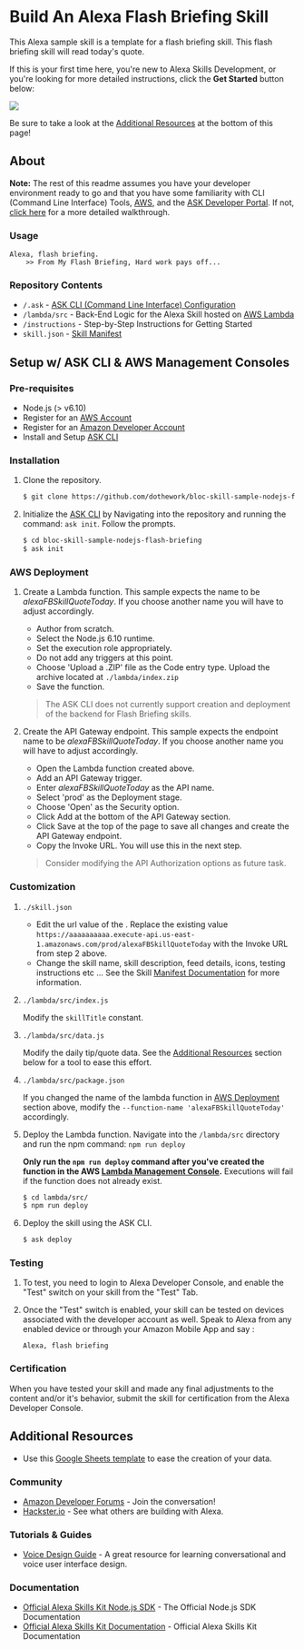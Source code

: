 #  Build An Alexa Flash Briefing Skill

This Alexa sample skill is a template for a flash briefing skill. This flash briefing skill will read today's quote.

If this is your first time here, you're new to Alexa Skills Development, or you're looking for more detailed instructions, click the **Get Started** button below:

<a href='./instructions/0-intro.md'><img src="https://m.media-amazon.com/images/G/01/mobile-apps/dex/alexa/alexa-skills-kit/tutorials/general/buttons/button_get_started._TTH_.png" /></a>

Be sure to take a look at the [Additional Resources](#additional-resources) at the bottom of this page!

## About
**Note:** The rest of this readme assumes you have your developer environment ready to go and that you have some familiarity with CLI (Command Line Interface) Tools, [AWS](https://aws.amazon.com/), and the [ASK Developer Portal](https://developer.amazon.com/alexa-skills-kit). If not, [click here](./instructions/0-intro.md) for a more detailed walkthrough.

### Usage

```text
Alexa, flash briefing.
	>> From My Flash Briefing, Hard work pays off...
```

### Repository Contents
* `/.ask`	- [ASK CLI (Command Line Interface) Configuration](https://developer.amazon.com/docs/smapi/ask-cli-intro.html)	 
* `/lambda/src` - Back-End Logic for the Alexa Skill hosted on [AWS Lambda](https://aws.amazon.com/lambda/)
* `/instructions` - Step-by-Step Instructions for Getting Started
* `skill.json` - [Skill Manifest](https://developer.amazon.com/docs/smapi/skill-manifest.html)

## Setup w/ ASK CLI & AWS Management Consoles

### Pre-requisites

* Node.js (> v6.10)
* Register for an [AWS Account](https://aws.amazon.com/)
* Register for an [Amazon Developer Account](https://developer.amazon.com/)
* Install and Setup [ASK CLI](https://developer.amazon.com/docs/smapi/quick-start-alexa-skills-kit-command-line-interface.html)

### Installation
1. Clone the repository.

	```bash
	$ git clone https://github.com/dothework/bloc-skill-sample-nodejs-flash-briefing/
	```

2. Initialize the [ASK CLI](https://developer.amazon.com/docs/smapi/quick-start-alexa-skills-kit-command-line-interface.html) by Navigating into the repository and running the command: `ask init`. Follow the prompts.

	```bash
	$ cd bloc-skill-sample-nodejs-flash-briefing
	$ ask init
	```

### AWS Deployment

1. Create a Lambda function. This sample expects the name to be _alexaFBSkillQuoteToday_. If you choose another name you will have to adjust accordingly.

	- Author from scratch.
	- Select the Node.js 6.10 runtime.
	- Set the execution role appropriately.
	- Do not add any triggers at this point.
	- Choose 'Upload a .ZIP' file as the Code entry type. Upload the archive located at `./lambda/index.zip`
	- Save the function.

	> The ASK CLI does not currently support creation and deployment of the backend for Flash Briefing skills.

2. Create the API Gateway endpoint. This sample expects the endpoint name to be _alexaFBSkillQuoteToday_. If you choose another name you will have to adjust accordingly.

	- Open the Lambda function created above.
	- Add an API Gateway trigger.
	- Enter _alexaFBSkillQuoteToday_ as the API name.
	- Select 'prod' as the Deployment stage.
	- Choose 'Open' as the Security option.
	- Click Add at the bottom of the API Gateway section.
	- Click Save at the top of the page to save all changes and create the API Gateway endpoint.
	- Copy the Invoke URL. You will use this in the next step.

	> Consider modifying the API Authorization options as future task.

### Customization

1. ```./skill.json```

	- Edit the url value of the . Replace the existing value  `https://aaaaaaaaaa.execute-api.us-east-1.amazonaws.com/prod/alexaFBSkillQuoteToday` with the Invoke URL from step 2 above.
	- Change the skill name, skill description, feed details, icons, testing instructions etc ... See the Skill [Manifest Documentation](https://developer.amazon.com/docs/smapi/skill-manifest.html) for more information.

2. ```./lambda/src/index.js```

	Modify the `skillTitle` constant.

3. ```./lambda/src/data.js```

	Modify the daily tip/quote data. See the [Additional Resources](#additional-resources) section below for a tool to ease this effort.

4. ```./lambda/src/package.json```

	If you changed the name of the lambda function in [AWS Deployment](#aws-deployment) section above, modify the `--function-name 'alexaFBSkillQuoteToday'` accordingly.

5. Deploy the Lambda function. Navigate into the `/lambda/src` directory and run the npm command: `npm run deploy`

	**Only run the `npm run deploy` command after you've created the function in the AWS [Lambda Management Console](https://console.aws.amazon.com/lambda/home).** Executions will fail if the function does not already exist.  

	```bash
	$ cd lambda/src/
	$ npm run deploy
	```
6. Deploy the skill using the ASK CLI.

	```bash
	$ ask deploy
	```

### Testing

1. To test, you need to login to Alexa Developer Console, and enable the "Test" switch on your skill from the "Test" Tab.

2. Once the "Test" switch is enabled, your skill can be tested on devices associated with the developer account as well. Speak to Alexa from any enabled device or through your Amazon Mobile App and say :

	```text
	Alexa, flash briefing
	```

### Certification

When you have tested your skill and made any final adjustments to the content and/or it's behavior, submit the skill for certification from the Alexa Developer Console.

## Additional Resources

* Use this [Google Sheets template](https://docs.google.com/spreadsheets/d/1_pitjZcZ46vReytXG2sAOg4eD5U2VS_Pe83a1-PoKIQ/edit?usp=sharing) to ease the creation of your data.

### Community
* [Amazon Developer Forums](https://forums.developer.amazon.com/spaces/165/index.html) - Join the conversation!
* [Hackster.io](https://www.hackster.io/amazon-alexa) - See what others are building with Alexa.

### Tutorials & Guides
* [Voice Design Guide](https://developer.amazon.com/designing-for-voice/) - A great resource for learning conversational and voice user interface design.

### Documentation
* [Official Alexa Skills Kit Node.js SDK](https://www.npmjs.com/package/alexa-sdk) - The Official Node.js SDK Documentation
*  [Official Alexa Skills Kit Documentation](https://developer.amazon.com/docs/ask-overviews/build-skills-with-the-alexa-skills-kit.html) - Official Alexa Skills Kit Documentation
